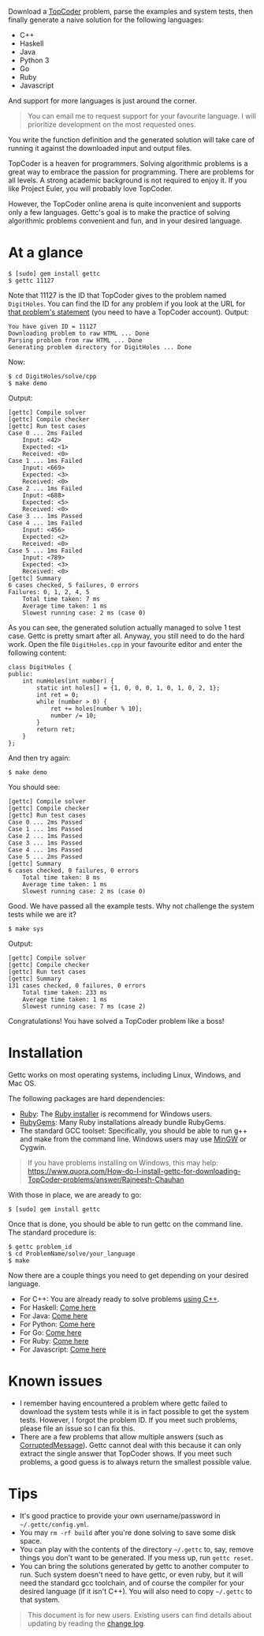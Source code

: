 Download a [TopCoder](http://topcoder.com/tc) problem, parse the examples and
system tests, then finally generate a naive solution for the following languages:

- C++
- Haskell
- Java
- Python 3
- Go
- Ruby
- Javascript

And support for more languages is just around the corner. 
    
> You can email me to request support for your favourite language. I will
> prioritize development on the most requested ones.

You write the function definition and the generated solution will take care of
running it against the downloaded input and output files.

TopCoder is a heaven for programmers. Solving algorithmic problems is a great
way to embrace the passion for programming. There are problems for all levels. 
A strong academic background is not required to enjoy it. If you like Project
Euler, you will probably love TopCoder. 

However, the TopCoder online arena is quite inconvenient and supports only a 
few languages. Gettc's goal is to make the practice of solving algorithmic
problems convenient and fun, and in your desired language.

# At a glance

    $ [sudo] gem install gettc
    $ gettc 11127

Note that 11127 is the ID that TopCoder gives to the problem named `DigitHoles`. You
can find the ID for any problem if you look at the URL for 
[that problem's statement](http://community.topcoder.com/stat?c=problem_statement&pm=11127) 
(you need to have a TopCoder account). Output:

    You have given ID = 11127
    Downloading problem to raw HTML ... Done
    Parsing problem from raw HTML ... Done
    Generating problem directory for DigitHoles ... Done

Now:

    $ cd DigitHoles/solve/cpp
    $ make demo

Output:

    [gettc] Compile solver                                                                   
    [gettc] Compile checker                                                                  
    [gettc] Run test cases                                                                   
    Case 0 ... 2ms Failed                                                                    
        Input: <42>                                                                          
        Expected: <1>                                                                        
        Received: <0>                                                                        
    Case 1 ... 1ms Failed                                                                    
        Input: <669>                                                                         
        Expected: <3>                                                                        
        Received: <0>                                                                        
    Case 2 ... 1ms Failed                                                                    
        Input: <688>
        Expected: <5>
        Received: <0>
    Case 3 ... 1ms Passed
    Case 4 ... 1ms Failed
        Input: <456>
        Expected: <2>
        Received: <0>
    Case 5 ... 1ms Failed
        Input: <789>
        Expected: <3>
        Received: <0>
    [gettc] Summary
    6 cases checked, 5 failures, 0 errors
    Failures: 0, 1, 2, 4, 5
        Total time taken: 7 ms
        Average time taken: 1 ms
        Slowest running case: 2 ms (case 0)

As you can see, the generated solution actually managed to solve 1 test case. 
Gettc is pretty smart after all. Anyway, you still need to do the hard work.
Open the file `DigitHoles.cpp` in your favourite editor and enter the following
content:

    class DigitHoles {
    public:
        int numHoles(int number) {
            static int holes[] = {1, 0, 0, 0, 1, 0, 1, 0, 2, 1};
            int ret = 0;
            while (number > 0) {
                ret += holes[number % 10];
                number /= 10;
            }
            return ret;
        }
    };

And then try again:

    $ make demo

You should see:

    [gettc] Compile solver
    [gettc] Compile checker
    [gettc] Run test cases
    Case 0 ... 2ms Passed
    Case 1 ... 1ms Passed
    Case 2 ... 1ms Passed
    Case 3 ... 1ms Passed
    Case 4 ... 1ms Passed
    Case 5 ... 2ms Passed
    [gettc] Summary
    6 cases checked, 0 failures, 0 errors
        Total time taken: 8 ms
        Average time taken: 1 ms
        Slowest running case: 2 ms (case 0)

Good. We have passed all the example tests. Why not challenge the system tests
while we are it?

    $ make sys

Output:

    [gettc] Compile solver
    [gettc] Compile checker
    [gettc] Run test cases
    [gettc] Summary
    131 cases checked, 0 failures, 0 errors
        Total time taken: 233 ms
        Average time taken: 1 ms
        Slowest running case: 7 ms (case 2)

Congratulations! You have solved a TopCoder problem like a boss!

# Installation

Gettc works on most operating systems, including Linux, Windows, and Mac OS.

The following packages are hard dependencies:

- [Ruby](http://www.ruby-lang.org/en/downloads/): The
[Ruby installer](http://rubyinstaller.org/) is recommend for Windows users. 
- [RubyGems](http://rubygems.org/pages/download): Many Ruby installations
already bundle RubyGems.
- The standard GCC toolset: Specifically, you should be able to run g++ and make
from the command line. Windows users may use [MinGW](http://www.mingw.org) or
Cygwin.

> If you have problems installing on Windows, this may help:
> https://www.quora.com/How-do-I-install-gettc-for-downloading-TopCoder-problems/answer/Rajneesh-Chauhan

With those in place, we are aready to go:

    $ [sudo] gem install gettc

Once that is done, you should be able to run gettc on the command line. The
standard procedure is:

    $ gettc problem_id
    $ cd ProblemName/solve/your_language
    $ make

Now there are a couple things you need to get depending on your desired language.

- For C++: You are already ready to solve problems [using C++](plugins/cpp/README.md).
- For Haskell: [Come here](plugins/haskell/README.md)
- For Java: [Come here](plugins/java/README.md)
- For Python: [Come here](plugins/python/README.md)
- For Go: [Come here](plugins/go/README.md)
- For Ruby: [Come here](plugins/ruby/README.md)
- For Javascript: [Come here](plugins/javascript/README.md)

# Known issues

- I remember having encountered a problem where gettc failed to download the system
tests while it is in fact possible to get the system tests. However, I forgot the 
problem ID. If you meet such problems, please file an issue so I can fix this.
- There are a few problems that allow multiple answers (such as
[CorruptedMessage](http://community.topcoder.com/stat?c=problem_statement&pm=13748&rd=16416)).
Gettc cannot deal with this because it can only extract the single answer that
TopCoder shows. If you meet such problems, a good guess is to always return the
smallest possible value.

# Tips

- It's good practice to provide your own username/password in `~/.gettc/config.yml`.
- You may `rm -rf build` after you're done solving to save some disk space.
- You can play with the contents of the directory `~/.gettc` to, say, remove things
you don't want to be generated. If you mess up, run `gettc reset`.
- You can bring the solutions generated by gettc to another computer to run.
Such system doesn't need to have gettc, or even ruby, but it will need the 
standard gcc toolchain, and of course the compiler for your desired language
(if it isn't C++). You will also need to copy `~/.gettc` to that system.

> This document is for new users. Existing users can find details about updating by
> reading the [change log](https://github.com/seri/gettc/blob/master/CHANGELOG.md).
